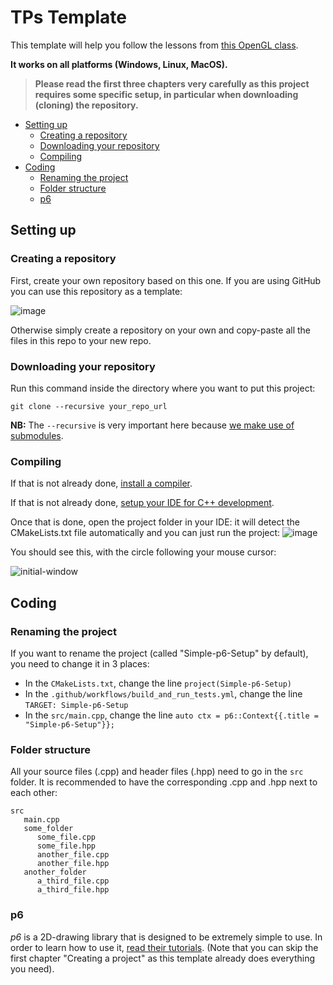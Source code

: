 # TPs Template

This template will help you follow the lessons from [this OpenGL class](https://julesfouchy.github.io/Learn--OpenGL/).

**It works on all platforms (Windows, Linux, MacOS).**

> **Please read the first three chapters very carefully as this project requires some specific setup, in particular when downloading (cloning) the repository.**

- [Setting up](#setting-up)
  - [Creating a repository](#creating-a-repository)
  - [Downloading your repository](#downloading-your-repository)
  - [Compiling](#compiling)
- [Coding](#coding)
  - [Renaming the project](#renaming-the-project)
  - [Folder structure](#folder-structure)
  - [p6](#p6)

## Setting up

### Creating a repository

First, create your own repository based on this one. If you are using GitHub you can use this repository as a template:

![image](https://user-images.githubusercontent.com/45451201/217287736-20058d69-f0ed-40ff-b4e5-cfd852e2ba82.png)

Otherwise simply create a repository on your own and copy-paste all the files in this repo to your new repo.

### Downloading your repository

Run this command inside the directory where you want to put this project:

```
git clone --recursive your_repo_url
```

**NB:** The `--recursive` is very important here because [we make use of submodules](https://julesfouchy.github.io/Learn--Clean-Code-With-Cpp/lessons/git-submodules/).

### Compiling

If that is not already done, [install a compiler](https://julesfouchy.github.io/Learn--Clean-Code-With-Cpp/lessons/install-a-compiler/).

If that is not already done, [setup your IDE for C++ development](https://julesfouchy.github.io/Learn--Clean-Code-With-Cpp/lessons/ide/).

Once that is done, open the project folder in your IDE: it will detect the CMakeLists.txt file automatically and you can just run the project:
![image](https://user-images.githubusercontent.com/45451201/217290500-bd09bc81-861f-4da9-b3c6-fef5e28a83f6.png)

You should see this, with the circle following your mouse cursor:

![initial-window](https://user-images.githubusercontent.com/45451201/217267551-9134512a-6462-4637-963e-d1e5e9519f29.png)

## Coding

### Renaming the project

If you want to rename the project (called "Simple-p6-Setup" by default), you need to change it in 3 places:
- In the `CMakeLists.txt`, change the line `project(Simple-p6-Setup)`
- In the `.github/workflows/build_and_run_tests.yml`, change the line `TARGET: Simple-p6-Setup`
- In the `src/main.cpp`, change the line `auto ctx = p6::Context{{.title = "Simple-p6-Setup"}};`

### Folder structure

All your source files (.cpp) and header files (.hpp) need to go in the `src` folder. It is recommended to have the corresponding .cpp and .hpp next to each other:

```
src
   main.cpp
   some_folder
      some_file.cpp
      some_file.hpp
      another_file.cpp
      another_file.hpp
   another_folder
      a_third_file.cpp
      a_third_file.hpp
```

### p6

*p6* is a 2D-drawing library that is designed to be extremely simple to use. In order to learn how to use it, [read their tutorials](https://julesfouchy.github.io/p6-docs/tutorials/the-context). (Note that you can skip the first chapter "Creating a project" as this template already does everything you need).